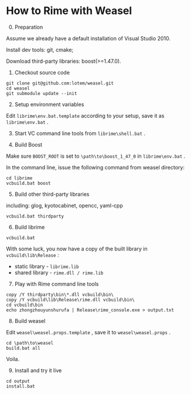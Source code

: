 # How to Rime with Weasel #

0. Preparation

Assume we already have a default installation of Visual Studio 2010.

Install dev tools: git, cmake;

Download third-party libraries: boost(>=1.47.0).

1. Checkout source code

```
git clone git@github.com:lotem/weasel.git
cd weasel
git submodule update --init
```

2. Setup environment variables

Edit ` librime\env.bat.template ` according to your setup, save it as ` librime\env.bat ` .

3. Start VC command line tools from ` librime\shell.bat ` .

4. Build Boost

Make sure ` BOOST_ROOT ` is set to ` \path\to\boost_1_47_0 ` in ` librime\env.bat ` .

In the command line, issue the following command from weasel directory:
```
cd librime
vcbuild.bat boost
```

5. Build other third-party libraries

including: glog, kyotocabinet, opencc, yaml-cpp
```
vcbuild.bat thirdparty
```

6. Build librime

```
vcbuild.bat
```

With some luck, you now have a copy of the built library in ` vcbuild\lib\Release ` :
  * static library - ` librime.lib `
  * shared library - ` rime.dll / rime.lib `

7. Play with Rime command line tools

```
copy /Y thirdparty\bin\*.dll vcbuild\bin\
copy /Y vcbuild\lib\Release\rime.dll vcbuild\bin\
cd vcbuild\bin
echo zhongzhouyunshurufa | Release\rime_console.exe > output.txt
```

8. Build weasel

Edit ` weasel\weasel.props.template ` , save it to ` weasel\weasel.props ` .

```
cd \path\to\weasel
build.bat all
```

Voila.

9. Install and try it live

```
cd output
install.bat
```